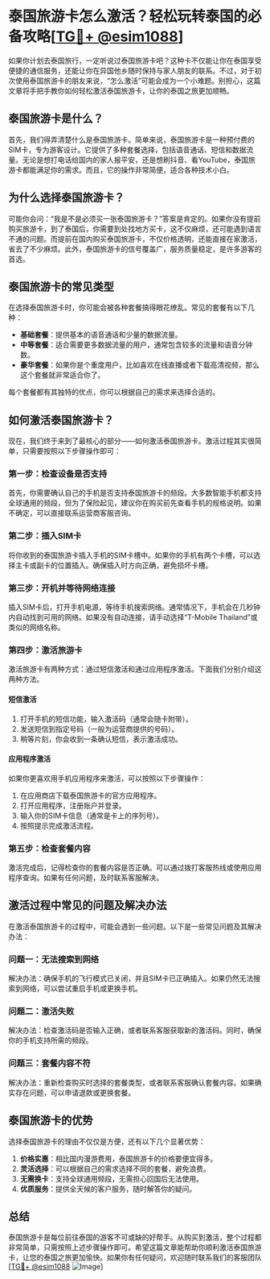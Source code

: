 # 泰国旅游卡怎么激活？轻松玩转泰国的必备攻略[[TG💪+ @esim1088](https://t.me/s/esim1088)]

如果你计划去泰国旅行，一定听说过泰国旅游卡吧？这种卡不仅能让你在泰国享受便捷的通信服务，还能让你在异国他乡随时保持与家人朋友的联系。不过，对于初次使用泰国旅游卡的朋友来说，“怎么激活”可能会成为一个小难题。别担心，这篇文章将手把手教你如何轻松激活泰国旅游卡，让你的泰国之旅更加顺畅。

## 泰国旅游卡是什么？

首先，我们得弄清楚什么是泰国旅游卡。简单来说，泰国旅游卡是一种预付费的SIM卡，专为游客设计。它提供了多种套餐选择，包括语音通话、短信和数据流量。无论是想打电话给国内的家人报平安，还是想刷抖音、看YouTube，泰国旅游卡都能满足你的需求。而且，它的操作非常简便，适合各种技术小白。

## 为什么选择泰国旅游卡？

可能你会问：“我是不是必须买一张泰国旅游卡？”答案是肯定的。如果你没有提前购买旅游卡，到了泰国后，你需要到处找地方买卡，这不仅麻烦，还可能遇到语言不通的问题。而提前在国内购买泰国旅游卡，不仅价格透明，还能直接在家激活，省去了不少麻烦。此外，泰国旅游卡的信号覆盖广，服务质量稳定，是许多游客的首选。

## 泰国旅游卡的常见类型

在选择泰国旅游卡时，你可能会被各种套餐搞得眼花缭乱。常见的套餐有以下几种：

- **基础套餐**：提供基本的语音通话和少量的数据流量。
- **中等套餐**：适合需要更多数据流量的用户，通常包含较多的流量和语音分钟数。
- **豪华套餐**：如果你是个重度用户，比如喜欢在线直播或者下载高清视频，那么这个套餐就非常适合你了。

每个套餐都有其独特的优点，你可以根据自己的需求来选择合适的。

## 如何激活泰国旅游卡？

现在，我们终于来到了最核心的部分——如何激活泰国旅游卡。激活过程其实很简单，只需要按照以下步骤操作即可：

### 第一步：检查设备是否支持

首先，你需要确认自己的手机是否支持泰国旅游卡的频段。大多数智能手机都支持全球通用的频段，但为了保险起见，建议你在购买前先查看手机的规格说明。如果不确定，可以直接联系运营商客服咨询。

### 第二步：插入SIM卡

将你收到的泰国旅游卡插入手机的SIM卡槽中。如果你的手机有两个卡槽，可以选择主卡或副卡的位置插入。确保插入时方向正确，避免损坏卡槽。

### 第三步：开机并等待网络连接

插入SIM卡后，打开手机电源，等待手机搜索网络。通常情况下，手机会在几秒钟内自动找到可用的网络。如果没有自动连接，请手动选择“T-Mobile Thailand”或类似的网络名称。

### 第四步：激活旅游卡

激活旅游卡有两种方式：通过短信激活和通过应用程序激活。下面我们分别介绍这两种方法。

#### 短信激活

1. 打开手机的短信功能，输入激活码（通常会随卡附带）。
2. 发送短信到指定号码（一般为运营商提供的号码）。
3. 稍等片刻，你会收到一条确认短信，表示激活成功。

#### 应用程序激活

如果你更喜欢用手机应用程序来激活，可以按照以下步骤操作：

1. 在应用商店下载泰国旅游卡的官方应用程序。
2. 打开应用程序，注册账户并登录。
3. 输入你的SIM卡信息（通常是卡上的序列号）。
4. 按照提示完成激活流程。

### 第五步：检查套餐内容

激活完成后，记得检查你的套餐内容是否正确。可以通过拨打客服热线或使用应用程序查询。如果有任何问题，及时联系客服解决。

## 激活过程中常见的问题及解决办法

在激活泰国旅游卡的过程中，可能会遇到一些问题。以下是一些常见问题及其解决办法：

### 问题一：无法搜索到网络

解决办法：确保手机的飞行模式已关闭，并且SIM卡已正确插入。如果仍然无法搜索到网络，可以尝试重启手机或更换手机。

### 问题二：激活失败

解决办法：检查激活码是否输入正确，或者联系客服获取新的激活码。同时，确保你的手机支持所需的频段。

### 问题三：套餐内容不符

解决办法：重新检查购买时选择的套餐类型，或者联系客服确认套餐内容。如果确实存在问题，可以申请退款或更换套餐。

## 泰国旅游卡的优势

选择泰国旅游卡的理由不仅仅是方便，还有以下几个显著优势：

1. **价格实惠**：相比国内漫游费用，泰国旅游卡的价格要便宜得多。
2. **灵活选择**：可以根据自己的需求选择不同的套餐，避免浪费。
3. **无需换卡**：支持全球通用频段，无需担心回国后无法使用。
4. **优质服务**：提供全天候的客户服务，随时解答你的疑问。

## 总结

泰国旅游卡是每位前往泰国的游客不可或缺的好帮手。从购买到激活，整个过程都非常简单，只需按照上述步骤操作即可。希望这篇文章能帮助你顺利激活泰国旅游卡，让您的泰国之旅更加愉快。如果你有任何疑问，欢迎随时联系我们的客服团队[[TG💪+ @esim1088](https://t.me/s/esim1088) ![Image](https://i.postimg.cc/4NQfJmqS/Snipaste-2025-05-13-00-14-12.png)]